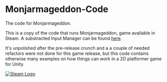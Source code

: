 # Monjarmageddon-Code
The code for Monjarmageddon.

This is a copy of the code that runs Monjarmageddon, game available in Steam.
A substracted Input Manager can be found [here](https://github.com/Joimer/Unity-Input-Manager/).

It's unpolished after the pre-release crunch and a a couple of needed refactors were not done for this game release, but this code contains otherwise many examples on how things can work in a 2D platformer game for Unity.


[![Steam Logo](https://steamstore-a.akamaihd.net/public/shared/images/header/globalheader_logo.png?t=962016)](https://store.steampowered.com/app/738030/Monjarmageddon/)